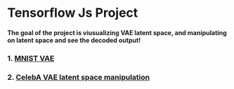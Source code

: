 # Tensorflow Js Project

#### The goal of the project is viusualizing VAE latent space, and manipulating on latent space and see the decoded output!

### 1. [MNIST VAE](https://jellyho.github.io/TensorflowJsProject/TensorflowJs/MNIST_VAE_index.html)

### 2. [CelebA VAE latent space manipulation](https://jellyho.github.io/TensorflowJsProject/TensorflowJs/celebA_VAE_index.html)
